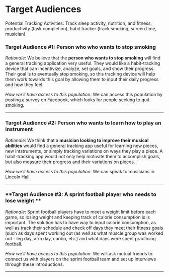 # Target Audiences


Potential Tracking Activities: Track sleep activity, nutrition, and fitness, productivity (task completion), habit tracker (track smoking, screen time, musician)

### **Target Audience #1: Person who who wants to stop smoking**

*Rationale*: We believe that the **person who wants to stop smoking** will find a general tracking application very useful. They would like a habit-tracking device that can incentivize, analyze, set goals, and show their progress. Their goal is to eventually stop smoking, so this tracking device will help them work towards this goal by allowing them to input their daily progress and how they feel.

*How we'll have access to this population*: We can access this population by posting a survey on Facebook, which looks for people seeking to quit smoking.

---

### **Target Audience #2: Person who wants to learn how to play an instrument**

*Rationale*: We think that a **musician looking to improve their musical abilities** would find a general tracking app useful for learning new pieces, new intstruments, or simply tracking variations on ways they play a piece. A habit-tracking app would not only help motivate them to accomplish goals, but also measure their progress and their variations on pieces. 

*How we'll have access to this population*: We can speak to musicians in Lincoln Hall. 

---

### **Target Audience #3: A sprint football player who needs to lose weight **

*Rationale*: Sprint football players have to meet a weight limit before each game, so losing weight and keeping track of calorie consumption is is important. The solution has to have way to input calorie consumption, as well as track their schedule and check off days they meet their fitness goals (such as days spent working out (as well as what muscle group was worked out - leg day, arm day, cardio, etc.) and what days were spent practicing football. 

*How we'll have access to this population*: We will ask mutual friends to connect us with players on the sprint football team and set up interviews through these introductions. 

---
